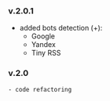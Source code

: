 ### v.2.0.1
+ added bots detection (+):
    - Google
    - Yandex
    - Tiny RSS
### v.2.0
    - code refactoring
